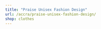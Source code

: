 ```yaml
---
title: "Praise Unisex Fashion Design"
url: /accra/praise-unisex-fashion-design/
shop: clothes
---
```

